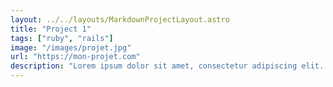 ```yaml
---
layout: ../../layouts/MarkdownProjectLayout.astro
title: "Project 1"
tags: ["ruby", "rails"]
image: "/images/projet.jpg"
url: "https://mon-projet.com"
description: "Lorem ipsum dolor sit amet, consectetur adipiscing elit. Quisque tortor quam, sollicitudin vitae lacus nec, gravida tempus orci. Nam rhoncus dui vitae mauris tristique ullamcorper. Vivamus congue purus suscipit erat scelerisque, at ultricies urna dapibus. Vestibulum ante ipsum primis in faucibus orci luctus et ultrices posuere cubilia curae; Nulla ultrices interdum rutrum. Aliquam commodo, libero sit amet ullamcorper dictum, neque eros sagittis purus, vel porttitor orci turpis vitae odio. Pellentesque venenatis purus sed euismod posuere."
---
```

